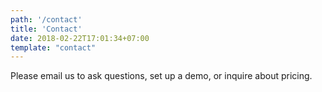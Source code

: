 ```yaml
---
path: '/contact'
title: 'Contact'
date: 2018-02-22T17:01:34+07:00
template: "contact"
---
```


Please email us to ask questions, set up a demo, or inquire about pricing.
